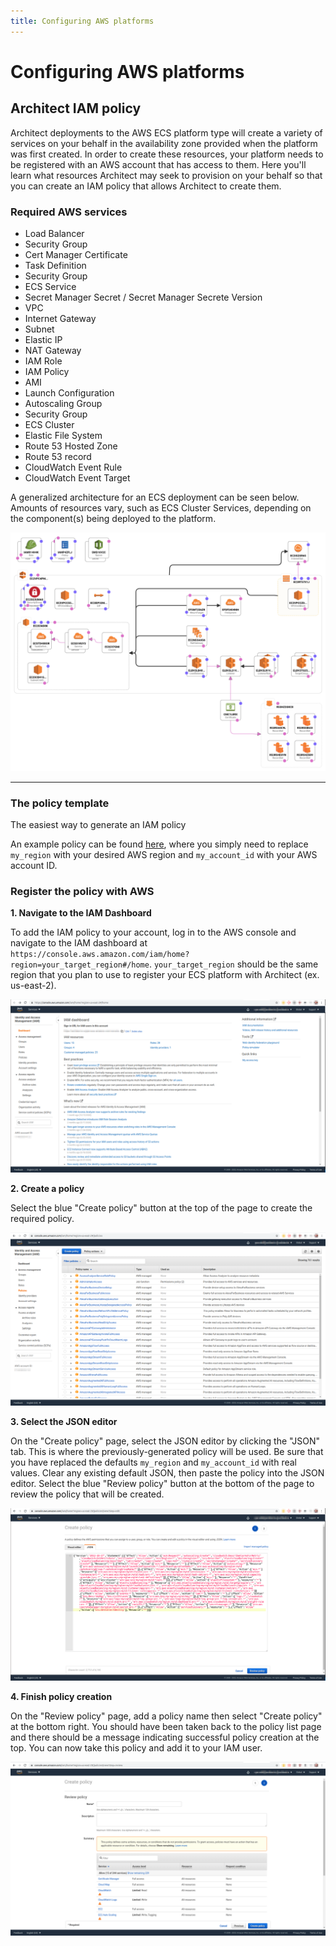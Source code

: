 ```yaml
---
title: Configuring AWS platforms
---
```


# Configuring AWS platforms

## Architect IAM policy

Architect deployments to the AWS ECS platform type will create a variety of services on your behalf in the availability zone provided when the platform was first created. In order to create these resources, your platform needs to be registered with an AWS account that has access to them. Here you'll learn what resources Architect may seek to provision on your behalf so that you can create an IAM policy that allows Architect to create them.

### Required AWS services

* Load Balancer
* Security Group
* Cert Manager Certificate
* Task Definition
* Security Group
* ECS Service
* Secret Manager Secret / Secret Manager Secrete Version
* VPC
* Internet Gateway
* Subnet
* Elastic IP
* NAT Gateway
* IAM Role
* IAM Policy
* AMI
* Launch Configuration
* Autoscaling Group
* Security Group
* ECS Cluster
* Elastic File System
* Route 53 Hosted Zone
* Route 53 record
* CloudWatch Event Rule
* CloudWatch Event Target

A generalized architecture for an ECS deployment can be seen below. Amounts of resources vary, such as ECS Cluster Services, depending on the component(s) being deployed to the platform.

![ecs-diagram](./images/ecs-diagram.png)

<hr />

### The policy template

The easiest way to generate an IAM policy

An example policy can be found [here](https://api.architect.io/accounts/3ed6f3a7-28cf-49b6-88dd-0a54d319045d/aws-iam-policy?region=my_region&aws_account_id=my_account_id), where you simply need to replace `my_region` with your desired AWS region and `my_account_id` with your AWS account ID.

### Register the policy with AWS

<strong>1. Navigate to the IAM Dashboard</strong>

To add the IAM policy to your account, log in to the AWS console and navigate to the IAM dashboard at `https://console.aws.amazon.com/iam/home?region=your_target_region#/home`. `your_target_region` should be the same region that you plan to use to register your ECS platform with Architect (ex. us-east-2).

![iam-dashboard](./images/iam-dashboard.png)

<strong>2. Create a policy</strong>

Select the blue "Create policy" button at the top of the page to create the required policy.

![policy-page](./images/policy-page.png)

<strong>3. Select the JSON editor</strong>

On the "Create policy" page, select the JSON editor by clicking the "JSON" tab. This is where the previously-generated policy will be used. Be sure that you have replaced the defaults `my_region` and `my_account_id` with real values. Clear any existing default JSON, then paste the policy into the JSON editor. Select the blue "Review policy" button at the bottom of the page to review the policy that will be created.

![create-policy-json-editor-filled](./images/create-policy-json-editor-filled.png)

<strong>4. Finish policy creation</strong>

On the "Review policy" page, add a policy name then select "Create policy" at the bottom right. You should have been taken back to the policy list page and there should be a message indicating successful policy creation at the top. You can now take this policy and add it to your IAM user.

![review-policy](./images/review-policy.png)
